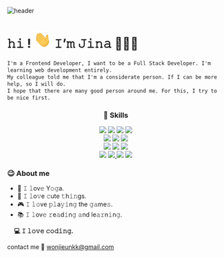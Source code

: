 ![header](https://capsule-render.vercel.app/api?type=shark&color=auto&height=95&section=header&fontSize=90)

# 𝚑𝚒 ! <img src="./hi.gif" width="40px" /> 𝙸’𝚖 𝙹𝚒𝚗𝚊 👩🏻‍💻

```
I'm a Frontend Developer, I want to be a Full Stack Developer. I'm learning web development entirely.
My colleague told me that I'm a considerate person. If I can be more help, so I will do.
I hope that there are many good person around me. For this, I try to be nice first.
```

<h3 align="center">🚀 Skills</h3>

<div align="center">
  <img src="https://img.shields.io/badge/HTML5-E34F26?style=for-the-badge&logo=html5&logoColor=white"/>
  <img src="https://img.shields.io/badge/CSS3-1572B6?style=for-the-badge&logo=css3&logoColor=white"/>
  <img src="https://img.shields.io/badge/JavaScript-F7DF1E?style=for-the-badge&logo=javascript&logoColor=black"/>
  <img src="https://img.shields.io/badge/TypeScript-007ACC?style=for-the-badge&logo=typescript&logoColor=white"/>
</div>
<div align="center">
  <img src="https://img.shields.io/badge/React-20232A?style=for-the-badge&logo=react&logoColor=61DAFB"/>
  <img src="https://img.shields.io/badge/Redux-593D88?style=for-the-badge&logo=redux&logoColor=white"/>
  <img src="https://img.shields.io/badge/Vue.js-35495E?style=for-the-badge&logo=vue.js&logoColor=4FC08D"/>
</div>
<!-- <img src="https://img.shields.io/badge/Sass-CC6699?style=for-the-badge&logo=sass&logoColor=white"/>
<img src="https://img.shields.io/badge/Tailwind_CSS-38B2AC?style=for-the-badge&logo=tailwind-css&logoColor=white"/>
<img src="https://img.shields.io/badge/Bootstrap-563D7C?style=for-the-badge&logo=bootstrap&logoColor=white"/>
<img src="https://img.shields.io/badge/styled--components-DB7093?style=for-the-badge&logo=styled-components&logoColor=white"/>
<img src="https://img.shields.io/badge/Material--UI-0081CB?style=for-the-badge&logo=material-ui&logoColor=white"/>
 -->
<div align="center">
  <img src="https://img.shields.io/badge/Node.js-43853D?style=for-the-badge&logo=node.js&logoColor=white"/>
  <img src="https://img.shields.io/badge/Express.js-404D59?style=for-the-badge&logo=express&logoColor=white"/>
  <img src="https://img.shields.io/badge/Java-ED8B00?style=for-the-badge&logo=java&logoColor=white"/>
</div>
<div align="center">
  <img src="https://img.shields.io/badge/Amazon_AWS-232F3E?style=for-the-badge&logo=amazon-aws&logoColor=white"/>
  <a href="https://jina.netlify.app/" target="_blank">
    <img src="https://img.shields.io/badge/Netlify-00C7B7?style=for-the-badge&logo=netlify&logoColor=white"/>
  </a>
  <img src="https://img.shields.io/badge/C-00599C?style=for-the-badge&logo=c&logoColor=white"/>
  <img src="https://img.shields.io/badge/C%2B%2B-00599C?style=for-the-badge&logo=c%2B%2B&logoColor=white"/>
</div>


### 😉 About me

- 🧘‍ 𝙸 𝚕ov𝚎 Y𝚘𝚐a.
- 🐶 𝙸 𝚕o𝚟e 𝚌ute 𝚝h𝚒𝚗gs.
- 🎮 𝙸 𝚕𝚘ve 𝚙𝚕a𝚢𝚒n𝚐 the 𝚐𝚊me𝚜.
- 📚 𝙸 𝚕ov𝚎 𝚛e𝚊d𝚒n𝚐 𝚊nd le𝚊𝚛n𝚒n𝚐.

&nbsp;&nbsp;&nbsp;&nbsp;<strong>💻 𝙸 𝚕𝚘𝚟𝚎 𝚌𝚘𝚍𝚒𝚗𝚐.</strong>

contact me
💌 wonjieunkk@gmail.com
<!-- <img src="http://ForTheBadge.com/images/badges/built-with-love.svg"/> -->
